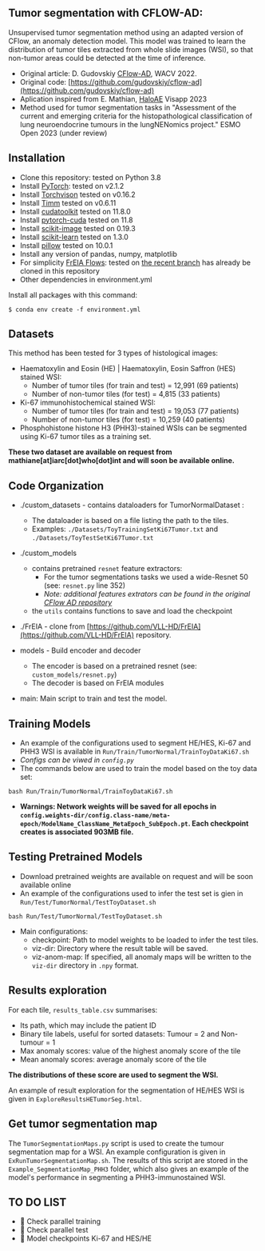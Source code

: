 ## Tumor segmentation with CFLOW-AD: 
Unsupervised tumor segmentation method using an adapted version of CFlow, an anomaly detection model.
This model was trained to learn the distribution of tumor tiles extracted from whole slide images (WSI), so that non-tumor areas could be detected at the time of inference.

- Original article: D. Gudovskiy [CFlow-AD](https://openaccess.thecvf.com/content/WACV2022/papers/Gudovskiy_CFLOW-AD_Real-Time_Unsupervised_Anomaly_Detection_With_Localization_via_Conditional_Normalizing_WACV_2022_paper.pdf), WACV 2022.
- Original code: [https://github.com/gudovskiy/cflow-ad](https://github.com/gudovskiy/cflow-ad)
- Aplication inspired from E. Mathian, [HaloAE](https://www.scitepress.org/PublishedPapers/2023/118659/118659.pdf) Visapp 2023 
- Method used for tumor segmentation tasks in "Assessment of the current and emerging criteria for the histopathological classification of lung neuroendocrine tumours in the lungNENomics project." ESMO Open 2023 (under review)

## Installation
- Clone this repository: tested on Python 3.8
- Install [PyTorch](http://pytorch.org/): tested on v2.1.2
- Install [Torchvison](https://pytorch.org/vision/stable/index.html) tested on v0.16.2
- Install [Timm](https://timm.fast.ai/) tested on v0.6.11
- Install [cudatoolkit](https://developer.nvidia.com/cuda-toolkit) tested on 11.8.0
- Install [pytorch-cuda](https://pytorch.org/get-started/locally/) tested on 11.8
- Install [scikit-image](https://scikit-image.org/) tested on 0.19.3
- Install [scikit-learn](https://scikit-learn.org/stable/) tested on 1.3.0
- Install [pillow](https://pillow.readthedocs.io/en/stable/)  tested on 10.0.1
- Install any version of pandas, numpy, matplotlib
- For simplicity [FrEIA Flows](https://github.com/VLL-HD/FrEIA): tested on [the recent branch](https://github.com/VLL-HD/FrEIA/tree/4e0c6ab42b26ec6e41b1ee2abb1a8b6562752b00) has already be cloned in this repository
- Other dependencies in environment.yml

Install all packages with this command:
```
$ conda env create -f environment.yml
```

## Datasets
This method has been tested for 3 types of histological images:
+ Haematoxylin and Eosin (HE) | Haematoxylin, Eosin Saffron (HES) stained WSI:
    + Number of tumor tiles (for train and test) = 12,991 (69 patients)
    + Number of non-tumor tiles (for test) = 4,815 (33 patients)
+ Ki-67 immunohistochemical stained WSI:
    + Number of tumor tiles (for train and test) = 19,053 (77 patients)
    + Number of non-tumor tiles (for test) = 10,259 (40 patients)
+ Phosphohistone histone H3 (PHH3)-stained WSIs can be segmented using Ki-67 tumor tiles as a training set.

**These two dataset are available on request from mathiane[at]iarc[dot]who[dot]int and will soon be available online.**

## Code Organization
- ./custom_datasets - contains dataloaders for TumorNormalDataset :
    - The dataloader is based on a file listing the path to the tiles.
    -  Examples: `./Datasets/ToyTrainingSetKi67Tumor.txt` and `./Datasets/ToyTestSetKi67Tumor.txt`

- ./custom_models 
    - contains pretrained `resnet` feature extractors:
        - For the tumor segmentations tasks we used a wide-Resnet 50 (see: `resnet.py` line 352)
        -  *Note: additional features extrators can be found in the original [CFlow AD repository](https://github.com/gudovskiy/cflow-ad)*
    - the `utils` contains functions to save and load the checkpoint


- ./FrEIA - clone from [https://github.com/VLL-HD/FrEIA](https://github.com/VLL-HD/FrEIA) repository.

- models - Build encoder and decoder
    - The encoder is based on a pretrained resnet (see: `custom_models/resnet.py`)
    - The decoder is based on FrEIA modules

- main: Main script to train and test the model.

## Training Models
- An example of the configurations used to segment HE/HES, Ki-67 and PHH3 WSI is available in `Run/Train/TumorNormal/TrainToyDataKi67.sh`
- *Configs can be viwed in `config.py`*
- The commands below are used to train the model based on the toy data set:
```
bash Run/Train/TumorNormal/TrainToyDataKi67.sh
```
- **Warnings: Network weights will be saved for all epochs in `config.weights-dir/config.class-name/meta-epoch/ModelName_ClassName_MetaEpoch_SubEpoch.pt`. Each checkpoint creates is associated 903MB file.**

## Testing Pretrained Models
- Download pretrained weights are available on request and will be soon available online 
- An example of the configurations used to infer the test set is gien in `Run/Test/TumorNormal/TestToyDataset.sh`
```
bash Run/Test/TumorNormal/TestToyDataset.sh
```
- Main configurations:
    + checkpoint: Path to model weights to be loaded to infer the test tiles.
    + viz-dir: Directory where the result table will be saved.
    + viz-anom-map: If specified, all anomaly maps will be written to the `viz-dir` directory in `.npy` format.

## Results exploration
For each tile, `results_table.csv` summarises:
- Its path, which may include the patient ID
- Binary tile labels, useful for sorted datasets: Tumour = 2 and Non-tumour = 1 
- Max anomaly scores: value of the highest anomaly score of the tile
- Mean anomaly scores: average anomaly score of the tile

**The distributions of these score are used to segment the WSI.**

An example of result exploration for the segmentation of HE/HES WSI is given in `ExploreResultsHETumorSeg.html`.

## Get tumor segmentation map 

The `TumorSegmentationMaps.py` script is used to create the tumour segmentation map for a WSI. An example configuration is given in `ExRunTumorSegmentationMap.sh`. The results of this script are stored in the `Example_SegmentationMap_PHH3` folder, which also gives an example of the model's performance in segmenting a PHH3-immunostained WSI.

## TO DO LIST

+ :construction: Check parallel training 
+ :construction: Check parallel test
+ :construction: Model checkpoints Ki-67 and HES/HE
